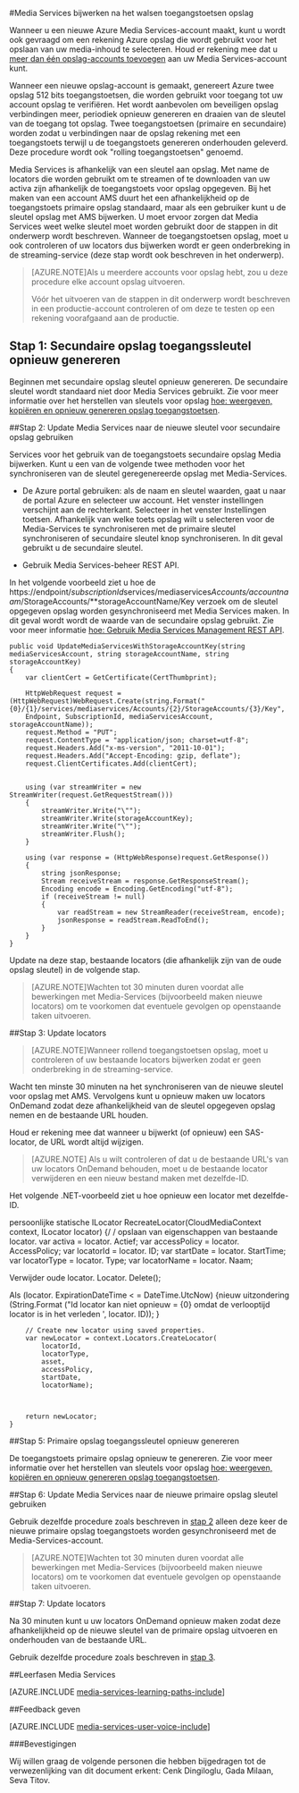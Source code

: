 <properties 
    pageTitle="Media Services bijwerken na het walsen toegangstoetsen opslag | Microsoft Azure" 
    description="In dit artikel krijgt u richtlijnen voor het bijwerken van Media Services na het walsen toegangstoetsen voor opslag." 
    services="media-services" 
    documentationCenter="" 
    authors="Juliako"
    manager="erikre" 
    editor=""/>

<tags 
    ms.service="media-services" 
    ms.workload="media" 
    ms.tgt_pltfrm="na" 
    ms.devlang="na" 
    ms.topic="article" 
    ms.date="09/26/2016" 
    ms.author="milangada;cenkdin;juliako"/>

#<a name="update-media-services-after-rolling-storage-access-keys"></a>Media Services bijwerken na het walsen toegangstoetsen opslag

Wanneer u een nieuwe Azure Media Services-account maakt, kunt u wordt ook gevraagd om een rekening Azure opslag die wordt gebruikt voor het opslaan van uw media-inhoud te selecteren. Houd er rekening mee dat u [meer dan één opslag-accounts toevoegen](meda-services-managing-multiple-storage-accounts.md) aan uw Media Services-account kunt.

Wanneer een nieuwe opslag-account is gemaakt, genereert Azure twee opslag 512 bits toegangstoetsen, die worden gebruikt voor toegang tot uw account opslag te verifiëren. Het wordt aanbevolen om beveiligen opslag verbindingen meer, periodiek opnieuw genereren en draaien van de sleutel van de toegang tot opslag. Twee toegangstoetsen (primaire en secundaire) worden zodat u verbindingen naar de opslag rekening met een toegangstoets terwijl u de toegangstoets genereren onderhouden geleverd. Deze procedure wordt ook "rolling toegangstoetsen" genoemd.

Media Services is afhankelijk van een sleutel aan opslag. Met name de locators die worden gebruikt om te streamen of te downloaden van uw activa zijn afhankelijk de toegangstoets voor opslag opgegeven. Bij het maken van een account AMS duurt het een afhankelijkheid op de toegangstoets primaire opslag standaard, maar als een gebruiker kunt u de sleutel opslag met AMS bijwerken. U moet ervoor zorgen dat Media Services weet welke sleutel moet worden gebruikt door de stappen in dit onderwerp wordt beschreven. Wanneer de toegangstoetsen opslag, moet u ook controleren of uw locators dus bijwerken wordt er geen onderbreking in de streaming-service (deze stap wordt ook beschreven in het onderwerp).

>[AZURE.NOTE]Als u meerdere accounts voor opslag hebt, zou u deze procedure elke account opslag uitvoeren.
>
>Vóór het uitvoeren van de stappen in dit onderwerp wordt beschreven in een productie-account controleren of om deze te testen op een rekening voorafgaand aan de productie.


## <a name="step-1-regenerate-secondary-storage-access-key"></a>Stap 1: Secundaire opslag toegangssleutel opnieuw genereren

Beginnen met secundaire opslag sleutel opnieuw genereren. De secundaire sleutel wordt standaard niet door Media Services gebruikt.  Zie voor meer informatie over het herstellen van sleutels voor opslag [hoe: weergeven, kopiëren en opnieuw genereren opslag toegangstoetsen](../storage-create-storage-account.md#view-copy-and-regenerate-storage-access-keys).
  
##<a id="step2"></a>Stap 2: Update Media Services naar de nieuwe sleutel voor secundaire opslag gebruiken

Services voor het gebruik van de toegangstoets secundaire opslag Media bijwerken. Kunt u een van de volgende twee methoden voor het synchroniseren van de sleutel geregenereerde opslag met Media-Services.

- De Azure portal gebruiken: als de naam en sleutel waarden, gaat u naar de portal Azure en selecteer uw account. Het venster instellingen verschijnt aan de rechterkant. Selecteer in het venster Instellingen toetsen. Afhankelijk van welke toets opslag wilt u selecteren voor de Media-Services te synchroniseren met de primaire sleutel synchroniseren of secundaire sleutel knop synchroniseren. In dit geval gebruikt u de secundaire sleutel.

- Gebruik Media Services-beheer REST API.

In het volgende voorbeeld ziet u hoe de https://endpoint/*subscriptionId*services/mediaservices*Accounts/accountnaam*/StorageAccounts/**storageAccountName/Key verzoek om de sleutel opgegeven opslag worden gesynchroniseerd met Media Services maken. In dit geval wordt wordt de waarde van de secundaire opslag gebruikt. Zie voor meer informatie [hoe: Gebruik Media Services Management REST API](http://msdn.microsoft.com/library/azure/dn167656.aspx).
    
    public void UpdateMediaServicesWithStorageAccountKey(string mediaServicesAccount, string storageAccountName, string storageAccountKey)
    {
        var clientCert = GetCertificate(CertThumbprint);
        
        HttpWebRequest request = (HttpWebRequest)WebRequest.Create(string.Format("{0}/{1}/services/mediaservices/Accounts/{2}/StorageAccounts/{3}/Key",
        Endpoint, SubscriptionId, mediaServicesAccount, storageAccountName));
        request.Method = "PUT";
        request.ContentType = "application/json; charset=utf-8";
        request.Headers.Add("x-ms-version", "2011-10-01");
        request.Headers.Add("Accept-Encoding: gzip, deflate");
        request.ClientCertificates.Add(clientCert);
        
        
        using (var streamWriter = new StreamWriter(request.GetRequestStream()))
        {
            streamWriter.Write("\"");
            streamWriter.Write(storageAccountKey);
            streamWriter.Write("\"");
            streamWriter.Flush();
        }
        
        using (var response = (HttpWebResponse)request.GetResponse())
        {
            string jsonResponse;
            Stream receiveStream = response.GetResponseStream();
            Encoding encode = Encoding.GetEncoding("utf-8");
            if (receiveStream != null)
            {
                var readStream = new StreamReader(receiveStream, encode);
                jsonResponse = readStream.ReadToEnd();
            }
        }
    }

Update na deze stap, bestaande locators (die afhankelijk zijn van de oude opslag sleutel) in de volgende stap.

>[AZURE.NOTE]Wachten tot 30 minuten duren voordat alle bewerkingen met Media-Services (bijvoorbeeld maken nieuwe locators) om te voorkomen dat eventuele gevolgen op openstaande taken uitvoeren.

##<a name="step-3-update-locators"></a>Stap 3: Update locators

>[AZURE.NOTE]Wanneer rollend toegangstoetsen opslag, moet u controleren of uw bestaande locators bijwerken zodat er geen onderbreking in de streaming-service.

Wacht ten minste 30 minuten na het synchroniseren van de nieuwe sleutel voor opslag met AMS. Vervolgens kunt u opnieuw maken uw locators OnDemand zodat deze afhankelijkheid van de sleutel opgegeven opslag nemen en de bestaande URL houden.

Houd er rekening mee dat wanneer u bijwerkt (of opnieuw) een SAS-locator, de URL wordt altijd wijzigen.

>[AZURE.NOTE] Als u wilt controleren of dat u de bestaande URL's van uw locators OnDemand behouden, moet u de bestaande locator verwijderen en een nieuw bestand maken met dezelfde-ID.

Het volgende .NET-voorbeeld ziet u hoe opnieuw een locator met dezelfde-ID.

persoonlijke statische ILocator RecreateLocator(CloudMediaContext context, ILocator locator) {/ / opslaan van eigenschappen van bestaande locator.
var activa = locator. Actief; var accessPolicy = locator. AccessPolicy; var locatorId = locator. ID; var startDate = locator. StartTime; var locatorType = locator. Type; var locatorName = locator. Naam;

Verwijder oude locator.
Locator. Delete();

Als (locator. ExpirationDateTime < = DateTime.UtcNow) {nieuw uitzondering (String.Format ("Id locator kan niet opnieuw = {0} omdat de verlooptijd locator is in het verleden ', locator. ID)); }
    
        // Create new locator using saved properties.
        var newLocator = context.Locators.CreateLocator(
            locatorId,
            locatorType,
            asset,
            accessPolicy,
            startDate,
            locatorName);
    
    
    
        return newLocator;
    }


##<a name="step-5-regenerate--primary-storage-access-key"></a>Stap 5: Primaire opslag toegangssleutel opnieuw genereren

De toegangstoets primaire opslag opnieuw te genereren. Zie voor meer informatie over het herstellen van sleutels voor opslag [hoe: weergeven, kopiëren en opnieuw genereren opslag toegangstoetsen](../storage-create-storage-account.md#view-copy-and-regenerate-storage-access-keys).

##<a name="step-6-update-media-services-to-use-the-new-primary-storage-key"></a>Stap 6: Update Media Services naar de nieuwe primaire opslag sleutel gebruiken
    
Gebruik dezelfde procedure zoals beschreven in [stap 2](media-services-roll-storage-access-keys.md#step2) alleen deze keer de nieuwe primaire opslag toegangstoets worden gesynchroniseerd met de Media-Services-account.

>[AZURE.NOTE]Wachten tot 30 minuten duren voordat alle bewerkingen met Media-Services (bijvoorbeeld maken nieuwe locators) om te voorkomen dat eventuele gevolgen op openstaande taken uitvoeren.

##<a name="step-7-update-locators"></a>Stap 7: Update locators  

Na 30 minuten kunt u uw locators OnDemand opnieuw maken zodat deze afhankelijkheid op de nieuwe sleutel van de primaire opslag uitvoeren en onderhouden van de bestaande URL.

Gebruik dezelfde procedure zoals beschreven in [stap 3](media-services-roll-storage-access-keys.md#step-3-update-locators).


##<a name="media-services-learning-paths"></a>Leerfasen Media Services

[AZURE.INCLUDE [media-services-learning-paths-include](../../includes/media-services-learning-paths-include.md)]

##<a name="provide-feedback"></a>Feedback geven

[AZURE.INCLUDE [media-services-user-voice-include](../../includes/media-services-user-voice-include.md)]



###<a name="acknowledgments"></a>Bevestigingen 

Wij willen graag de volgende personen die hebben bijgedragen tot de verwezenlijking van dit document erkent: Cenk Dingiloglu, Gada Milaan, Seva Titov.
